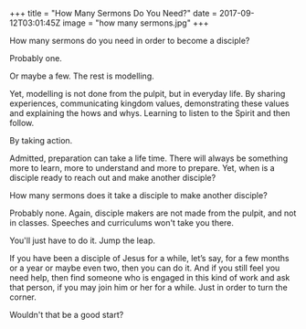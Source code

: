 +++
title = "How Many Sermons Do You Need?"
date = 2017-09-12T03:01:45Z
image = "how many sermons.jpg"
+++

How many sermons do you need in order to become a disciple?

Probably one. 

Or maybe a few. The rest is modelling. 

Yet, modelling is not done from the pulpit, but in everyday life. By sharing experiences, communicating kingdom values, demonstrating these values and explaining the hows and whys. Learning to listen to the Spirit and then follow. 

By taking action.

Admitted, preparation can take a life time. There will always be something more to learn, more to understand and more to prepare. Yet, when is a disciple ready to reach out and make another disciple?

How many sermons does it take a disciple to make another disciple?

Probably none. Again, disciple makers are not made from the pulpit, and not in classes. Speeches and curriculums won't take you there.

You'll just have to do it. Jump the leap.

If you have been a disciple of Jesus for a while, let’s say, for a few months or a year or maybe even two, then you can do it. And if you still feel you need help, then find someone who is engaged in this kind of work and ask that person, if you may join him or her for a while. Just in order to turn the corner.

Wouldn't that be a good start?